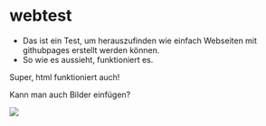 # webtest

* Das ist ein Test, um herauszufinden wie einfach Webseiten mit githubpages erstellt werden können.
* So wie es aussieht, funktioniert es.

Super, html funktioniert auch!

Kann man auch Bilder einfügen?

![](https://i.imgur.com/9wRzsbo.jpg)

